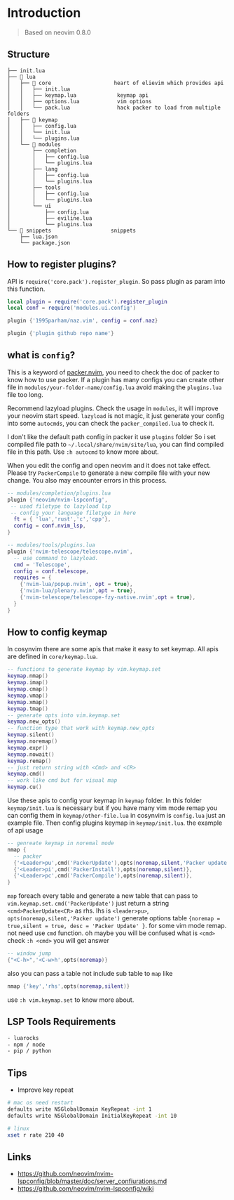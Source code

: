 # Introduction

> Based on neovim 0.8.0

## Structure

```text
├── init.lua
├── 📂 lua
│   ├── 📂 core                    heart of elievim which provides api
│   │   ├── init.lua
│   │   ├── keymap.lua             keymap api
│   │   ├── options.lua            vim options
│   │   └── pack.lua               hack packer to load from multiple folders
│   ├── 📂 keymap
│   │   ├── config.lua
│   │   └── init.lua
│   │   └── plugins.lua
│   └── 📂 modules
│       ├── completion
│       │   ├── config.lua
│       │   └── plugins.lua
│       ├── lang
│       │   ├── config.lua
│       │   └── plugins.lua
│       ├── tools
│       │   ├── config.lua
│       │   └── plugins.lua
│       └── ui
│           ├── config.lua
│           ├── eviline.lua
│           └── plugins.lua
└── 📂 snippets                   snippets
    ├── lua.json
    └── package.json

```

## How to register plugins?

API is `require('core.pack').register_plugin`. So pass plugin as param into this
function.

```lua
local plugin = require('core.pack').register_plugin
local conf = require('modules.ui.config')

plugin {'1995parham/naz.vim', config = conf.naz}

plugin {'plugin github repo name'}
```

## what is `config`?

This is a keyword of [packer.nvim](https://github.com/wbthomason/packer.nvim),
you need to check the doc of packer to know how to use packer.
If a plugin has many configs you can create other file in
`modules/your-folder-name/config.lua` avoid
making the `plugins.lua` file too long.

Recommend lazyload plugins. Check the usage in `modules`,
it will improve your neovim
start speed. `lazyload` is not magic, it just generate your config into some `autocmds`,
you can check the
`packer_compiled.lua` to check it.

I don't like the default path config in
packer it use `plugins` folder  So i set
compiled file path to `~/.local/share/nvim/site/lua`, you can find compiled
file in this path. Use `:h autocmd`
to know more about.

When you edit the config and open neovim and it does not take effect. Please try
`PackerCompile` to generate a new compile file with your new change.
You also may encounter errors in this process.

```lua
-- modules/completion/plugins.lua
plugin {'neovim/nvim-lspconfig',
 -- used filetype to lazyload lsp
 -- config your language filetype in here
  ft = { 'lua','rust','c','cpp'},
  config = conf.nvim_lsp,
}

-- modules/tools/plugins.lua
plugin {'nvim-telescope/telescope.nvim',
  -- use command to lazyload.
  cmd = 'Telescope',
  config = conf.telescope,
  requires = {
    {'nvim-lua/popup.nvim', opt = true},
    {'nvim-lua/plenary.nvim',opt = true},
    {'nvim-telescope/telescope-fzy-native.nvim',opt = true},
  }
}
```

## How to config keymap

In cosynvim there are some apis that make it easy to set keymap.
All apis are defined in `core/keymap.lua`.

```lua
-- functions to generate keymap by vim.keymap.set
keymap.nmap()
keymap.imap()
keymap.cmap()
keymap.vmap()
keymap.xmap()
keymap.tmap()
-- generate opts into vim.keymap.set
keymap.new_opts()
-- function type that work with keymap.new_opts
keymap.silent()
keymap.noremap()
keymap.expr()
keymap.nowait()
keymap.remap()
-- just return string with <Cmd> and <CR>
keymap.cmd()
-- work like cmd but for visual map
keymap.cu()
```

Use these apis to config your keymap in `keymap` folder. In this folder
`keymap/init.lua` is necessary but if you
have many vim mode remap you can config them in `keymap/other-file.lua`
in cosynvim is `config.lua` just an
example file.
Then config plugins keymap in `keymap/init.lua`. the example of api usage

```lua
-- genreate keymap in noremal mode
nmap {
  -- packer
  {'<Leader>pu',cmd('PackerUpdate'),opts(noremap,silent,'Packer update')},
  {'<Leader>pi',cmd('PackerInstall'),opts(noremap,silent)},
  {'<Leader>pc',cmd('PackerCompile'),opts(noremap,silent)},
}
```

`map` foreach every table and generate a new table that can pass to
`vim.keymap.set`. `cmd('PackerUpdate')` just
return a string `<cmd>PackerUpdate<CR>` as rhs. lhs is
`<leader>pu>`, `opts(noremap,silent,'Packer update')` generate options table
`{noremap = true,silent = true, desc = 'Packer Update' }`.
for some vim mode remap. not need use `cmd` function. oh maybe you will be
confused what is `<cmd>` check `:h <cmd>` you will get answer

```lua
-- window jump
{"<C-h>",'<C-w>h',opts(noremap)}
```

also you can pass a table not include sub table to `map` like

```lua
nmap {'key','rhs',opts(noremap,silent)}
```

use `:h vim.keymap.set` to know more about.

## LSP Tools Requirements

```sh
- luarocks
- npm / node
- pip / python
```

## Tips

- Improve key repeat

```sh
# mac os need restart
defaults write NSGlobalDomain KeyRepeat -int 1
defaults write NSGlobalDomain InitialKeyRepeat -int 10

# linux
xset r rate 210 40
```

## Links
- https://github.com/neovim/nvim-lspconfig/blob/master/doc/server_confiurations.md
- https://github.com/neovim/nvim-lspconfig/wiki
